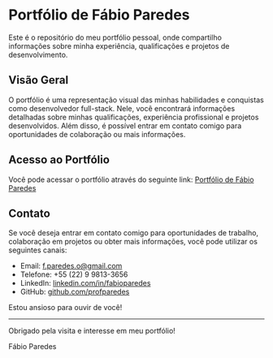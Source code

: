 # Portfólio de Fábio Paredes

Este é o repositório do meu portfólio pessoal, onde compartilho informações sobre minha experiência, qualificações e projetos de desenvolvimento.

## Visão Geral

O portfólio é uma representação visual das minhas habilidades e conquistas como desenvolvedor full-stack. Nele, você encontrará informações detalhadas sobre minhas qualificações, experiência profissional e projetos desenvolvidos. Além disso, é possível entrar em contato comigo para oportunidades de colaboração ou mais informações.

## Acesso ao Portfólio

Você pode acessar o portfólio através do seguinte link: [Portfólio de Fábio Paredes](https://fabio-paredes.netlify.app/)

## Contato

Se você deseja entrar em contato comigo para oportunidades de trabalho, colaboração em projetos ou obter mais informações, você pode utilizar os seguintes canais:

- Email: f.paredes.o@gmail.com
- Telefone: +55 (22) 9 9813-3656
- LinkedIn: [linkedin.com/in/fabioparedes](https://www.linkedin.com/in/fabioparedes)
- GitHub: [github.com/profparedes](https://github.com/profparedes)

Estou ansioso para ouvir de você!

---

Obrigado pela visita e interesse em meu portfólio!

Fábio Paredes
